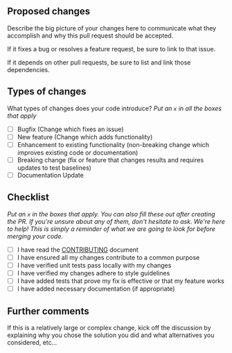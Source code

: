## Proposed changes

Describe the big picture of your changes here to communicate what they accomplish and why this pull request should be accepted.

If it fixes a bug or resolves a feature request, be sure to link to that issue.

If it depends on other pull requests, be sure to list and link those dependencies.

## Types of changes

What types of changes does your code introduce?
_Put an `x` in all the boxes that apply_

- [ ] Bugfix (Change which fixes an issue)
- [ ] New feature (Change which adds functionality)
- [ ] Enhancement to existing functionality (non-breaking change which improves existing code or documentation)
- [ ] Breaking change (fix or feature that changes results and requires updates to test baselines)
- [ ] Documentation Update

## Checklist

_Put an `x` in the boxes that apply. You can also fill these out after creating the PR. If you're unsure about any of them, don't hesitate to ask. We're here to help! This is simply a reminder of what we are going to look for before merging your code._

- [ ] I have read the [CONTRIBUTING](../CONTRIBUTING.md) document
- [ ] I have ensured all my changes contribute to a common purpose
- [ ] I have verified unit tests pass locally with my changes
- [ ] I have verified my changes adhere to style guidelines
- [ ] I have added tests that prove my fix is effective or that my feature works
- [ ] I have added necessary documentation (if appropriate)

## Further comments

If this is a relatively large or complex change, kick off the discussion by explaining why you chose the solution you did and what alternatives you considered, etc...